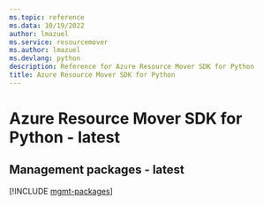 ```yaml
---
ms.topic: reference
ms.data: 10/19/2022
author: lmazuel
ms.service: resourcemover
ms.author: lmazuel
ms.devlang: python
description: Reference for Azure Resource Mover SDK for Python
title: Azure Resource Mover SDK for Python
---
```

# Azure Resource Mover SDK for Python - latest

## Management packages - latest
[!INCLUDE [mgmt-packages](resource-mover-mgmt-index.md)]